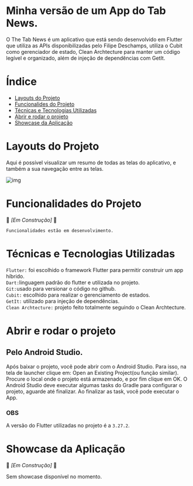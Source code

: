 # Minha versão de um App do Tab News.

O The Tab News é um aplicativo que está sendo desenvolvido em Flutter que utiliza as APIs disponibilizadas pelo Filipe Deschamps, utiliza o Cubit como gerenciador de estado, Clean Archtecture para manter um código legível e organizado, além de injeção de dependências com GetIt.

# Índice

* [Layouts do Projeto](#layouts-do-projeto)
* [Funcionalides do Projeto](#funcionalidades-do-projeto)
* [Técnicas e Tecnologias Utilizadas](#técnicas-e-tecnologias-utilizadas)
* [Abrir e rodar o projeto](#abrir-e-rodar-o-projeto)
* [Showcase da Aplicação](#showcase-da-aplicação)

# Layouts do Projeto

Aqui é possível visualizar um resumo de todas as telas do aplicativo, e também a sua navegação entre as telas.

![img](https://github.com/user-attachments/assets/edb6635b-7a72-4db8-8995-f45b00c755b8)



# Funcionalidades do Projeto

🚧 *[Em Construção]* 🚧

`Funcionalidades estão em desenvolvimento.`<br>

# Técnicas e Tecnologias Utilizadas

`Flutter:` foi escolhido o framework Flutter para permitir construir um app híbrido.<br>
`Dart:`linguagem padrão do flutter e utilizada no projeto.<br>
`Git:`usado para versionar o código no github.<br>
`Cubit:` escolhido para realizar o gerenciamento de estados.<br>
`GetIt:` utilizado para injeção de dependências.<br>
`Clean Archtecture:` projeto feito totalmente seguindo o Clean Archtecture.<br>

# Abrir e rodar o projeto

## Pelo Android Studio.

Após baixar o projeto, você pode abrir com o Android Studio. Para isso, na tela de launcher clique em: Open an Existing Project(ou função similar). Procure o local onde o projeto está armazenado, e por fim clique em OK. O Android Studio deve executar algumas tasks do Gradle para configurar o projeto, aguarde até finalizar. Ao finalizar as task, você pode executar o App.

### OBS

A versão do Flutter utilizadas no projeto é a `3.27.2`.<br>

# Showcase da Aplicação

🚧 *[Em Construção]* 🚧

Sem showcase disponível no momento.
